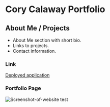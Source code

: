 # Cory Calaway Portfolio

## About Me / Projects

- About Me section with short bio.
- Links to projects.
- Contact information.

### Link

[Deployed application](https://corycalaway.github.io/)

### Portfolio Page

![Screenshot-of-website](assets/images/page.png)
test
